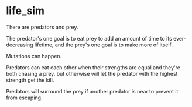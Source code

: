 # life_sim
There are predators and prey.

The predator's one goal is to eat prey to add an amount of time to its ever-decreasing lifetime, and the prey's one goal is to make more of itself.

Mutations can happen.

Predators can eat each other when their strengths are equal and they're both chasing a prey, but otherwise will let the predator with the highest strength get the kill.

Predators will surround the prey if another predator is near to prevent it from escaping.
